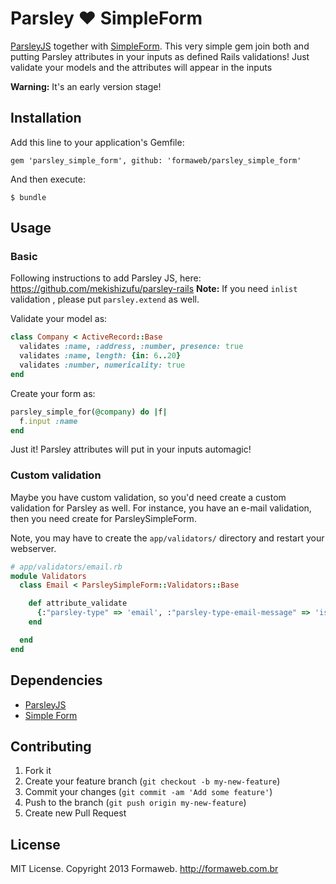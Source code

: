 # Parsley ♥ SimpleForm

[ParsleyJS](http://parsleyjs.org) together with [SimpleForm](https://github.com/plataformatec/simple_form).
This very simple gem join both and putting Parsley attributes in your inputs as defined Rails validations!
Just validate your models and the attributes will appear in the inputs

**Warning:** It's an early version stage!

## Installation

Add this line to your application's Gemfile:

    gem 'parsley_simple_form', github: 'formaweb/parsley_simple_form'

And then execute:

    $ bundle

## Usage

### Basic

Following instructions to add Parsley JS, here: https://github.com/mekishizufu/parsley-rails
**Note:** If you need `inlist` validation , please put `parsley.extend` as well.

Validate your model as:

```Ruby
class Company < ActiveRecord::Base
  validates :name, :address, :number, presence: true
  validates :name, length: {in: 6..20}
  validates :number, numericality: true
end
```

Create your form as:

```Ruby
parsley_simple_for(@company) do |f|
  f.input :name
end
```

Just it! Parsley attributes will put in your inputs automagic!

### Custom validation

Maybe you have custom validation, so you'd need create a custom validation for Parsley as well.
For instance, you have an e-mail validation, then you need create for ParsleySimpleForm.

Note, you may have to create the `app/validators/` directory and restart your webserver.

```Ruby
# app/validators/email.rb
module Validators
  class Email < ParsleySimpleForm::Validators::Base

    def attribute_validate
      {:"parsley-type" => 'email', :"parsley-type-email-message" => 'is not an email.'}
    end

  end
end
```

## Dependencies

* [ParsleyJS](http://parsleyjs.org)
* [Simple Form](https://github.com/plataformatec/simple_form)

## Contributing

1. Fork it
2. Create your feature branch (`git checkout -b my-new-feature`)
3. Commit your changes (`git commit -am 'Add some feature'`)
4. Push to the branch (`git push origin my-new-feature`)
5. Create new Pull Request

## License

MIT License. Copyright 2013 Formaweb. http://formaweb.com.br